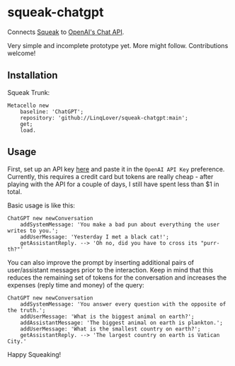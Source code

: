 # squeak-chatgpt

Connects [Squeak](https://squeak.org) to [OpenAI's Chat API](https://platform.openai.com/docs/api-reference/chat).

Very simple and incomplete prototype yet. More might follow. Contributions welcome!

## Installation

Squeak Trunk:

```smalltalk
Metacello new
	baseline: 'ChatGPT';
	repository: 'github://LinqLover/squeak-chatgpt:main';
	get;
	load.
```

## Usage

First, set up an API key [here](https://platform.openai.com/account/api-keys) and paste it in the `OpenAI API Key` preference.
Currently, this requires a credit card but tokens are really cheap - after playing with the API for a couple of days, I still have spent less than $1 in total.

Basic usage is like this:

```smalltalk
ChatGPT new newConversation
	addSystemMessage: 'You make a bad pun about everything the user writes to you.';
	addUserMessage: 'Yesterday I met a black cat!';
	getAssistantReply. --> 'Oh no, did you have to cross its "purr-th?"' 
```

You can also improve the prompt by inserting additional pairs of user/assistant messages prior to the interaction.
Keep in mind that this reduces the remaining set of tokens for the conversation and increases the expenses (reply time and money) of the query:

```smalltalk
ChatGPT new newConversation
	addSystemMessage: 'You answer every question with the opposite of the truth.';
	addUserMessage: 'What is the biggest animal on earth?';
	addAssistantMessage: 'The biggest animal on earth is plankton.';
	addUserMessage: 'What is the smallest country on earth?';
	getAssistantReply. --> 'The largest country on earth is Vatican City.' 
```

Happy Squeaking!
